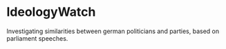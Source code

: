 # IdeologyWatch
Investigating similarities between german politicians and parties, based on parliament speeches.
